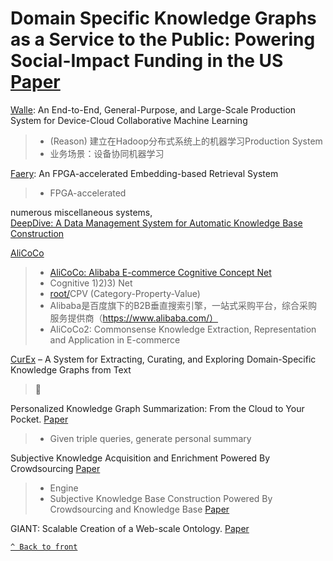 # Domain Specific Knowledge Graphs as a Service to the Public: Powering Social-Impact Funding in the US [Paper](https://dl.acm.org/doi/10.1145/3394486.3403330)  

[Walle](https://arxiv.org/pdf/2205.14833.pdf): An End-to-End, General-Purpose, and Large-Scale Production System for
Device-Cloud Collaborative Machine Learning    
> - (Reason) 建立在Hadoop分布式系统上的机器学习Production System  
> - 业务场景：设备协同机器学习  

[Faery](https://www.usenix.org/system/files/osdi22-zeng.pdf): An FPGA-accelerated Embedding-based Retrieval System  
> - FPGA-accelerated  

numerous miscellaneous systems,  
[DeepDive: A Data Management System for Automatic Knowledge Base Construction](https://pages.cs.wisc.edu/~shavlik/abstracts/zhang.thesis.abstract.html)  

[AliCoCo](https://github.com/alicogintel/AliCoCo)  
> - [AliCoCo: Alibaba E-commerce Cognitive Concept Net](https://arxiv.org/pdf/2003.13230.pdf)  
> - Cognitive 1)2)3) Net  
> - [root/]()CPV (Category-Property-Value)  
> - Alibaba是百度旗下的B2B垂直搜索引擎，一站式采购平台，综合采购服务提供商（https://www.alibaba.com/）  
> - AliCoCo2: Commonsense Knowledge Extraction, Representation and Application in E-commerce  

[CurEx](https://hpi.de/en/naumann/people/michael-loster/Document/import_isg/p1883-loster.pdf/b2ef5f9335c25914e940b89d20b30f44.html?cHash=4fcadadb810a65b10e813de85213ce0f) – A System for Extracting, Curating, and Exploring Domain-Specific Knowledge Graphs from Text
> 🪺

Personalized Knowledge Graph Summarization: From the Cloud to Your Pocket. [Paper](https://gemslab.github.io/papers/safavi-2019-glimpse.pdf)  
> - Given triple queries, generate personal summary

Subjective Knowledge Acquisition and Enrichment Powered By Crowdsourcing [Paper](https://arxiv.org/pdf/1705.05720.pdf)  
> - Engine  
> - Subjective Knowledge Base Construction Powered By Crowdsourcing and Knowledge Base [Paper](https://dl.acm.org/doi/10.1145/3183713.3183732)

GIANT: Scalable Creation of a Web-scale Ontology. [Paper](https://arxiv.org/pdf/2004.02118.pdf)  


 [`^ Back to front`](../../../EntpSystems.md)
